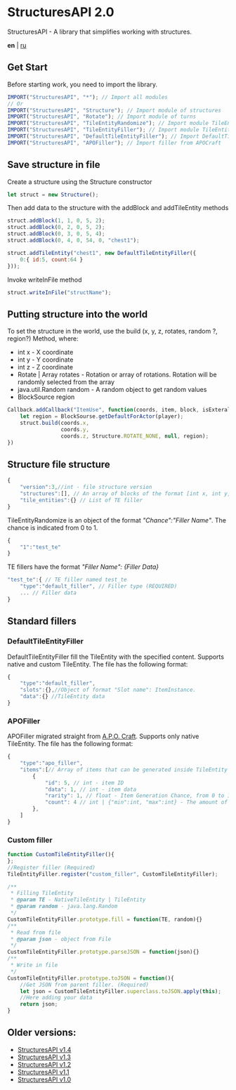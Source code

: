 # StructuresAPI 2.0
StructuresAPI - A library that simplifies working with structures.

**en** | [ru](https://github.com/Wolf-Team/StructuresAPI/blob/main/README.RU.md)

## Get Start
Before starting work, you need to import the library.
``` js
IMPORT("StructuresAPI", "*"); // Import all modules
// Or
IMPORT("StructuresAPI", "Structure"); // Import module of structures
IMPORT("StructuresAPI", "Rotate"); // Import module of turns
IMPORT("StructuresAPI", "TileEntityRandomize"); // Import module TileEntityRandomize
IMPORT("StructuresAPI", "TileEntityFiller"); // Import module TileEntityFiller
IMPORT("StructuresAPI", "DefaultTileEntityFiller"); // Import DefaultTileEntityFiller
IMPORT("StructuresAPI", "APOFiller"); // Import filler from APOCraft
```

## Save structure in file
Create a structure using the Structure constructor
```js
let struct = new Structure();
```
Then add data to the structure with the addBlock and addTileEntity methods
```js
struct.addBlock(1, 1, 0, 5, 2);
struct.addBlock(0, 2, 0, 5, 2);
struct.addBlock(0, 3, 0, 5, 4);
struct.addBlock(0, 4, 0, 54, 0, "chest1");

struct.addTileEntity("chest1", new DefaultTileEntityFiller({
    0:{ id:5, count:64 }
}));
```
Invoke writeInFile method
```js
struct.writeInFile("structName");
```

## Putting structure into the world
To set the structure in the world, use the build (x, y, z, rotates, random ?, region?) Method, where:
* int x - X coordinate
* int y - Y coordinate
* int z - Z coordinate
* Rotate | Array <Rotate> rotates - Rotation or array of rotations. Rotation will be randomly selected from the array
* java.util.Random random - A random object to get random values
* BlockSource region
```js
Callback.addCallback("ItemUse", function(coords, item, block, isExteral, player){
    let region = BlockSourse.getDefaultForActor(player);
    struct.build(coords.x,
                 coords.y,
                 coords.z, Structure.ROTATE_NONE, null, region);
})
```

## Structure file structure
```js
{
    "version":3,//int - file structure version
    "structures":[], // An array of blocks of the format [int x, int y, int z, ItemInstance item, TileEntityRandomize? radom_te]
    "tile_entities":{} // List of TE filler
}
```

TileEntityRandomize is an object of the format *"Chance":"Filler Name"*. The chance is indicated from 0 to 1.
```js
{
    "1":"test_te"
}
```

TE fillers have the format *"Filler Name": {Filler Data}*
```js
"test_te":{ // TE filler named test_te
    "type":"default_filler", // Filler type (REQUIRED)
    ... // Filler data
}
```

## Standard fillers
### DefaultTileEntityFiller
DefaultTileEntityFiller fill the TileEntity with the specified content. Supports native and custom TileEntity. The file has the following format:
```js
{
    "type":"default_filler",
    "slots":{},//Object of format "Slot name": ItemInstance.
    "data":{} //TileEntity data
}
```
### APOFiller
APOFiller migrated straight from [A.P.O. Craft](https://github.com/mineprogramming/APO_craft). Supports only native TileEntity. The file has the following format:
```js
{
    "type":"apo_filler",
    "items":[// Array of items that can be generated inside TileEntity
        {
            "id": 5, // int - item ID
            "data": 1, // int - item data
            "rarity": 1, // float - Item Generation Chance, from 0 to 1
            "count": 4 // int | {"min":int, "max":int} - The amount of generated item. If the quantity is specified as an object, then it is generated randomly.
        },
    ]
}
```
### Custom filler
```js
function CustomTileEntityFiller(){
};
//Register filler (Required)
TileEntityFiller.register("custom_filler", CustomTileEntityFiller);

/**
 * Filling TileEntity
 * @param TE - NativeTileEntity | TileEntity
 * @param random - java.lang.Random
 */
CustomTileEntityFiller.prototype.fill = function(TE, random){}
/**
 * Read from file
 * @param json - object from File
 */
CustomTileEntityFiller.prototype.parseJSON = function(json){}
/**
 * Write in file
 */
CustomTileEntityFiller.prototype.toJSON = function(){
    //Get JSON from parent filler. (Required)
    let json = CustomTileEntityFiller.superclass.toJSON.apply(this);
    //Here adding your data
    return json;
}
```

## Older versions:
* [StructuresAPI v1.4](https://github.com/Wolf-Team/Libraries/blob/master/StructuresAPI.js)
* [StructuresAPI v1.3](https://github.com/Wolf-Team/Libraries/blob/dcae52f5e030cb0b10ad2f3fee35c74542857890/StructuresAPI.js)
* [StructuresAPI v1.2](https://github.com/Wolf-Team/Libraries/blob/e76e8ba4721eb8b6b42e29bf521578f1cf7b20ee/StructuresAPI.js)
* [StructuresAPI v1.1](https://github.com/Wolf-Team/Libraries/blob/da4e232f4253e7e6efff1f42776ad52546efa7d8/StructuresAPI.js)
* [StructuresAPI v1.0](https://github.com/Wolf-Team/Libraries/blob/37c31935a31605579a6295a65cabd062eaf77adb/StructuresAPI.js)
